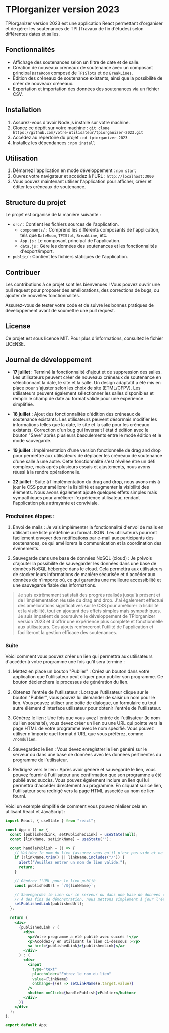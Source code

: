 # TPIorganizer version 2023

TPIorganizer version 2023 est une application React permettant d'organiser et de gérer les soutenances de TPI (Travaux de fin d'études) selon différentes dates et salles.

## Fonctionnalités

- Affichage des soutenances selon un filtre de date et de salle.
- Création de nouveaux créneaux de soutenance avec un composant principal `DateRoom` composé de `TPISlots` et de `BreakLines`.
- Édition des créneaux de soutenance existants, ainsi que la possibilité de créer de nouveaux créneaux.
- Exportation et importation des données des soutenances via un fichier CSV.

## Installation

1. Assurez-vous d'avoir Node.js installé sur votre machine.
2. Clonez ce dépôt sur votre machine : `git clone https://github.com/votre-utilisateur/tpiorganizer-2023.git`
3. Accédez au répertoire du projet : `cd tpiorganizer-2023`
4. Installez les dépendances : `npm install`

## Utilisation

1. Démarrez l'application en mode développement : `npm start`
2. Ouvrez votre navigateur et accédez à l'URL : `http://localhost:3000`
3. Vous pouvez maintenant utiliser l'application pour afficher, créer et éditer les créneaux de soutenance.

## Structure du projet

Le projet est organisé de la manière suivante :

- `src/` : Contient les fichiers sources de l'application.
  - `components/` : Comprend les différents composants de l'application, tels que `DateRoom`, `TPISlot`, `BreakLine`, etc.
  - `App.js` : Le composant principal de l'application.
  - `data.js` : Gère les données des soutenances et les fonctionnalités d'export/import.
- `public/` : Contient les fichiers statiques de l'application.

## Contribuer

Les contributions à ce projet sont les bienvenues ! Vous pouvez ouvrir une pull request pour proposer des améliorations, des corrections de bugs, ou ajouter de nouvelles fonctionnalités.

Assurez-vous de tester votre code et de suivre les bonnes pratiques de développement avant de soumettre une pull request.

## License

Ce projet est sous licence MIT. Pour plus d'informations, consultez le fichier LICENSE.

## Journal de développement

- **17 juillet** : Terminé la fonctionnalité d'ajout et de suppression des salles. Les utilisateurs peuvent créer de nouveaux créneaux de soutenance en sélectionnant la date, le site et la salle. Un design adaptatif a été mis en place pour s'ajuster selon les choix de site (ETML/CFPV). Les utilisateurs peuvent également sélectionner les salles disponibles et remplir le champ de date au format valide pour une expérience simplifiée.

- **18 juillet** : Ajout des fonctionnalités d'édition des créneaux de soutenance existants. Les utilisateurs peuvent désormais modifier les informations telles que la date, le site et la salle pour les créneaux existants. Correction d'un bug qui inversait l'état d'édition avec le bouton "Save" après plusieurs basculements entre le mode édition et le mode sauvegarde.

- **19 juillet** : Implémentation d'une version fonctionnelle de drag and drop pour permettre aux utilisateurs de déplacer les créneaux de soutenance d'une salle à une autre. Cette fonctionnalité s'est révélée être un défi complexe, mais après plusieurs essais et ajustements, nous avons réussi à la rendre opérationnelle.

- **22 juillet** : Suite à l'implémentation du drag and drop, nous avons mis à jour le CSS pour améliorer la lisibilité et augmenter la visibilité des éléments. Nous avons également ajouté quelques effets simples mais sympathiques pour améliorer l'expérience utilisateur, rendant l'application plus attrayante et conviviale.

### Prochaines étapes :

1. Envoi de mails : Je vais implémenter la fonctionnalité d'envoi de mails en utilisant une liste prédéfinie au format JSON. Les utilisateurs pourront facilement envoyer des notifications par e-mail aux participants des soutenances, ce qui améliorera la communication et la coordination des événements.

2. Sauvegarde dans une base de données NoSQL (cloud) : Je prévois d'ajouter la possibilité de sauvegarder les données dans une base de données NoSQL hébergée dans le cloud. Cela permettra aux utilisateurs de stocker leurs informations de manière sécurisée et d'accéder aux données de n'importe où, ce qui garantira une meilleure accessibilité et une sauvegarde fiable des informations.

> Je suis extrêmement satisfait des progrès réalisés jusqu'à présent et de l'implémentation réussie du drag and drop. J'ai également effectué des améliorations significatives sur le CSS pour améliorer la lisibilité et la visibilité, tout en ajoutant des effets simples mais sympathiques. Je suis impatient de poursuivre le développement de TPIorganizer version 2023 et d'offrir une expérience plus complète et fonctionnelle aux utilisateurs. Ces ajouts renforceront l'utilité de l'application et faciliteront la gestion efficace des soutenances.

### Suite 

Voici comment vous pouvez créer un lien qui permettra aux utilisateurs d'accéder à votre programme une fois qu'il sera terminé :

1. Mettez en place un bouton "Publier" : Créez un bouton dans votre application que l'utilisateur peut cliquer pour publier son programme. Ce bouton déclenchera le processus de génération du lien.

2. Obtenez l'entrée de l'utilisateur : Lorsque l'utilisateur clique sur le bouton "Publier", vous pouvez lui demander de saisir un nom pour le lien. Vous pouvez utiliser une boîte de dialogue, un formulaire ou tout autre élément d'interface utilisateur pour obtenir l'entrée de l'utilisateur.

3. Générez le lien : Une fois que vous avez l'entrée de l'utilisateur (le nom du lien souhaité), vous devez créer un lien ou une URL qui pointe vers la page HTML de votre programme avec le nom spécifié. Vous pouvez utiliser n'importe quel format d'URL que vous préférez, comme `/nomdulien`.

4. Sauvegardez le lien : Vous devez enregistrer le lien généré sur le serveur ou dans une base de données avec les données pertinentes du programme de l'utilisateur.

5. Redirigez vers le lien : Après avoir généré et sauvegardé le lien, vous pouvez fournir à l'utilisateur une confirmation que son programme a été publié avec succès. Vous pouvez également inclure un lien qui lui permettra d'accéder directement au programme. En cliquant sur ce lien, l'utilisateur sera redirigé vers la page HTML associée au nom de lien fourni.

Voici un exemple simplifié de comment vous pouvez réaliser cela en utilisant React et JavaScript :

```jsx
import React, { useState } from "react";

const App = () => {
  const [publishedLink, setPublishedLink] = useState(null);
  const [linkName, setLinkName] = useState("");

  const handlePublish = () => {
    // Validez le nom du lien (assurez-vous qu'il n'est pas vide et ne contient pas de caractères invalides)
    if (!linkName.trim() || linkName.includes("/")) {
      alert("Veuillez entrer un nom de lien valide.");
      return;
    }

    // Générez l'URL pour le lien publié
    const publishedUrl = `/${linkName}`;

    // Sauvegardez le lien sur le serveur ou dans une base de données (vous pouvez mettre en œuvre cette partie en fonction de votre configuration de serveur)
    // À des fins de démonstration, nous mettons simplement à jour l'état ici.
    setPublishedLink(publishedUrl);
  };

  return (
    <div>
      {publishedLink ? (
        <div>
          <p>Votre programme a été publié avec succès !</p>
          <p>Accédez-y en utilisant le lien ci-dessous :</p>
          <a href={publishedLink}>{publishedLink}</a>
        </div>
      ) : (
        <div>
          <input
            type="text"
            placeholder="Entrez le nom du lien"
            value={linkName}
            onChange={(e) => setLinkName(e.target.value)}
          />
          <button onClick={handlePublish}>Publier</button>
        </div>
      )}
    </div>
  );
};

export default App;
```
